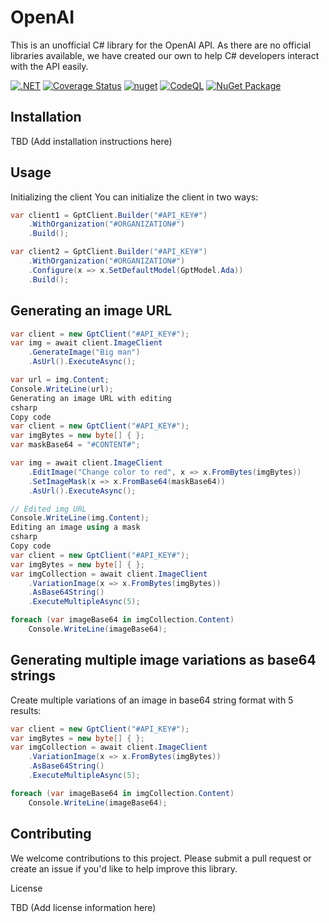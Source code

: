 # OpenAI
This is an unofficial C# library for the OpenAI API. As there are no official libraries available, we have created our own to help C# developers interact with the API easily.

[![.NET](https://github.com/managedcode/OpenAI/actions/workflows/dotnet.yml/badge.svg)](https://github.com/managedcode/OpenAI/actions/workflows/dotnet.yml)
[![Coverage Status](https://coveralls.io/repos/github/managedcode/OpenAI/badge.svg?branch=main&service=github)](https://coveralls.io/github/managedcode/OpenAI?branch=main)
[![nuget](https://github.com/managedcode/OpenAI/actions/workflows/nuget.yml/badge.svg?branch=main)](https://github.com/managedcode/Communication/actions/workflows/nuget.yml)
[![CodeQL](https://github.com/managedcode/OpenAI/actions/workflows/codeql-analysis.yml/badge.svg?branch=main)](https://github.com/managedcode/OpenAI/actions/workflows/codeql-analysis.yml)
[![NuGet Package](https://img.shields.io/nuget/v/ManagedCode.OpenAI.svg)](https://www.nuget.org/packages/ManagedCode.OpenAI) 



## Installation

TBD (Add installation instructions here)

## Usage

Initializing the client
You can initialize the client in two ways:
``` cs
var client1 = GptClient.Builder("#API_KEY#")
    .WithOrganization("#ORGANIZATION#")
    .Build();
```

```cs
var client2 = GptClient.Builder("#API_KEY#")
    .WithOrganization("#ORGANIZATION#")
    .Configure(x => x.SetDefaultModel(GptModel.Ada))
    .Build();
```

## Generating an image URL
```cs
var client = new GptClient("#API_KEY#");
var img = await client.ImageClient
    .GenerateImage("Big man")
    .AsUrl().ExecuteAsync();
```
```cs
var url = img.Content;
Console.WriteLine(url);
Generating an image URL with editing
csharp
Copy code
var client = new GptClient("#API_KEY#");
var imgBytes = new byte[] { };
var maskBase64 = "#CONTENT#";

var img = await client.ImageClient
    .EditImage("Change color to red", x => x.FromBytes(imgBytes))
    .SetImageMask(x => x.FromBase64(maskBase64))
    .AsUrl().ExecuteAsync();
```

```cs
// Edited img URL
Console.WriteLine(img.Content);
Editing an image using a mask
csharp
Copy code
var client = new GptClient("#API_KEY#");
var imgBytes = new byte[] { };
var imgCollection = await client.ImageClient
    .VariationImage(x => x.FromBytes(imgBytes))
    .AsBase64String()
    .ExecuteMultipleAsync(5);

foreach (var imageBase64 in imgCollection.Content)
    Console.WriteLine(imageBase64);
```    
## Generating multiple image variations as base64 strings
Create multiple variations of an image in base64 string format with 5 results:

```cs
var client = new GptClient("#API_KEY#");
var imgBytes = new byte[] { };
var imgCollection = await client.ImageClient
    .VariationImage(x => x.FromBytes(imgBytes))
    .AsBase64String()
    .ExecuteMultipleAsync(5);

foreach (var imageBase64 in imgCollection.Content)
    Console.WriteLine(imageBase64);
```

## Contributing
We welcome contributions to this project. Please submit a pull request or create an issue if you'd like to help improve this library.

License

TBD (Add license information here)
